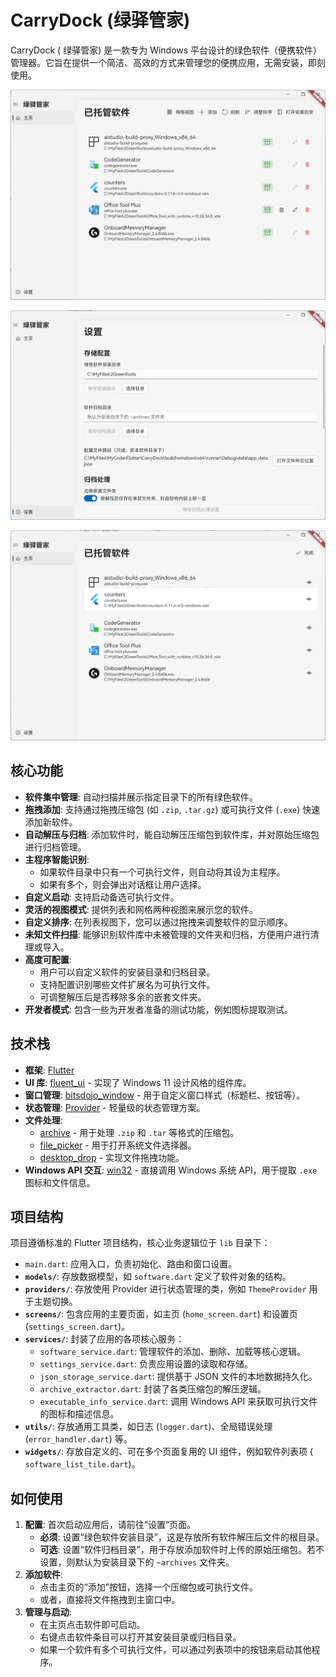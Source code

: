 # CarryDock (绿驿管家)

CarryDock (
绿驿管家) 是一款专为 Windows 平台设计的绿色软件（便携软件）管理器。它旨在提供一个简洁、高效的方式来管理您的便携应用，无需安装，即刻使用。

![home.png](snapshots/home.png)

![setting.png](snapshots/setting.png)

![sort.png](snapshots/sort.png)

## 核心功能

- **软件集中管理**: 自动扫描并展示指定目录下的所有绿色软件。
- **拖拽添加**: 支持通过拖拽压缩包 (如 `.zip`, `.tar.gz`) 或可执行文件 (`.exe`) 快速添加新软件。
- **自动解压与归档**: 添加软件时，能自动解压压缩包到软件库，并对原始压缩包进行归档管理。
- **主程序智能识别**:
    - 如果软件目录中只有一个可执行文件，则自动将其设为主程序。
    - 如果有多个，则会弹出对话框让用户选择。
- **自定义启动**: 支持启动备选可执行文件。
- **灵活的视图模式**: 提供列表和网格两种视图来展示您的软件。
- **自定义排序**: 在列表视图下，您可以通过拖拽来调整软件的显示顺序。
- **未知文件扫描**: 能够识别软件库中未被管理的文件夹和归档，方便用户进行清理或导入。
- **高度可配置**:
    - 用户可以自定义软件的安装目录和归档目录。
    - 支持配置识别哪些文件扩展名为可执行文件。
    - 可调整解压后是否移除多余的嵌套文件夹。
- **开发者模式**: 包含一些为开发者准备的测试功能，例如图标提取测试。

## 技术栈

- **框架**: [Flutter](https://flutter.dev/)
- **UI 库**: [fluent_ui](https://pub.dev/packages/fluent_ui) - 实现了 Windows 11 设计风格的组件库。
- **窗口管理**: [bitsdojo_window](https://pub.dev/packages/bitsdojo_window) - 用于自定义窗口样式（标题栏、按钮等）。
- **状态管理**: [Provider](https://pub.dev/packages/provider) - 轻量级的状态管理方案。
- **文件处理**:
    - [archive](https://pub.dev/packages/archive) - 用于处理 `.zip` 和 `.tar` 等格式的压缩包。
    - [file_picker](https://pub.dev/packages/file_picker) - 用于打开系统文件选择器。
    - [desktop_drop](https://pub.dev/packages/desktop_drop) - 实现文件拖拽功能。
- **Windows API 交互**: [win32](https://pub.dev/packages/win32) - 直接调用 Windows 系统 API，用于提取
  `.exe` 图标和文件信息。

## 项目结构

项目遵循标准的 Flutter 项目结构，核心业务逻辑位于 `lib` 目录下：

- `main.dart`: 应用入口，负责初始化、路由和窗口设置。
- **`models/`**: 存放数据模型，如 `software.dart` 定义了软件对象的结构。
- **`providers/`**: 存放使用 Provider 进行状态管理的类，例如 `ThemeProvider` 用于主题切换。
- **`screens/`**: 包含应用的主要页面，如主页 (`home_screen.dart`) 和设置页 (`settings_screen.dart`)。
- **`services/`**: 封装了应用的各项核心服务：
    - `software_service.dart`: 管理软件的添加、删除、加载等核心逻辑。
    - `settings_service.dart`: 负责应用设置的读取和存储。
    - `json_storage_service.dart`: 提供基于 JSON 文件的本地数据持久化。
    - `archive_extractor.dart`: 封装了各类压缩包的解压逻辑。
    - `executable_info_service.dart`: 调用 Windows API 来获取可执行文件的图标和描述信息。
- **`utils/`**: 存放通用工具类，如日志 (`logger.dart`)、全局错误处理 (`error_handler.dart`) 等。
- **`widgets/`**: 存放自定义的、可在多个页面复用的 UI 组件，例如软件列表项 (
  `software_list_tile.dart`)。

## 如何使用

1. **配置**: 首次启动应用后，请前往“设置”页面。
    - **必须**: 设置“绿色软件安装目录”，这是存放所有软件解压后文件的根目录。
    - **可选**: 设置“软件归档目录”，用于存放添加软件时上传的原始压缩包。若不设置，则默认为安装目录下的
      `~archives` 文件夹。
2. **添加软件**:
    - 点击主页的“添加”按钮，选择一个压缩包或可执行文件。
    - 或者，直接将文件拖拽到主窗口中。
3. **管理与启动**:
    - 在主页点击软件即可启动。
    - 右键点击软件条目可以打开其安装目录或归档目录。
    - 如果一个软件有多个可执行文件，可以通过列表项中的按钮来启动其他程序。